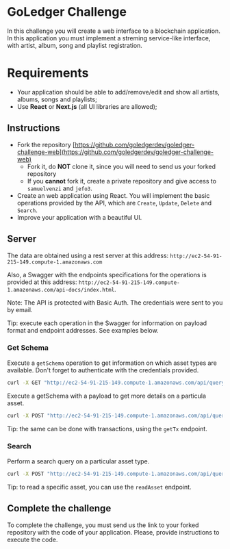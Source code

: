 # GoLedger Challenge

In this challenge you will create a web interface to a blockchain application. In this application you must implement a streming service-like interface, with artist, album, song and playlist registration.

# Requirements

- Your application should be able to add/remove/edit and show all artists, albums, songs and playlists;
- Use **React** or **Next.js** (all UI libraries are allowed);

## Instructions

- Fork the repository [https://github.com/goledgerdev/goledger-challenge-web](https://github.com/goledgerdev/goledger-challenge-web)
  - Fork it, do **NOT** clone it, since you will need to send us your forked repository
  - If you **cannot** fork it, create a private repository and give access to `samuelvenzi` and `jefo3`.
- Create an web application using React. You will implement the basic operations provided by the API, which are `Create`, `Update`, `Delete` and `Search`.
- Improve your application with a beautiful UI.

## Server

The data are obtained using a rest server at this address: `http://ec2-54-91-215-149.compute-1.amazonaws.com`

Also, a Swagger with the endpoints specifications for the operations is provided at this address: `http://ec2-54-91-215-149.compute-1.amazonaws.com/api-docs/index.html`.

Note: The API is protected with Basic Auth. The credentials were sent to you by email.

Tip: execute each operation in the Swagger for information on payload format and endpoint addresses. See examples below.

### Get Schema

Execute a `getSchema` operation to get information on which asset types are available. Don't forget to authenticate with the credentials provided.

```bash
curl -X GET "http://ec2-54-91-215-149.compute-1.amazonaws.com/api/query/getSchema" -H "accept: */*"
```

Execute a getSchema with a payload to get more details on a particula asset.

```bash
curl -X POST "http://ec2-54-91-215-149.compute-1.amazonaws.com/api/query/getSchema" -H "accept: */*" -H "Content-Type: application/json" -d "{\"assetType\":\"artist\"}"
```

Tip: the same can be done with transactions, using the `getTx` endpoint.

### Search

Perform a search query on a particular asset type.

```bash
curl -X POST "http://ec2-54-91-215-149.compute-1.amazonaws.com/api/query/search" -H "accept: */*" -H "Content-Type: application/json" -d "{\"query\":{\"selector\":{\"@assetType\":\"artist\"}}}"
```

Tip: to read a specific asset, you can use the `readAsset` endpoint.

## Complete the challenge

To complete the challenge, you must send us the link to your forked repository with the code of your application. Please, provide instructions to execute the code.
